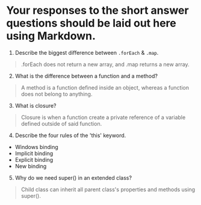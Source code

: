 # Your responses to the short answer questions should be laid out here using Markdown.
1. Describe the biggest difference between `.forEach` & `.map`.
> .forEach does not return a new array, and .map returns a new array.

2. What is the difference between a function and a method?
> A method is a function defined inside an object, whereas a function does not belong to anything.

3. What is closure?
> Closure is when a function create a private reference of a variable defined outside of said function.

4. Describe the four rules of the 'this' keyword.
* Windows binding
* Implicit binding
* Explicit binding
* New binding

5. Why do we need super() in an extended class?
> Child class can inherit all parent class's properties and methods using super().
